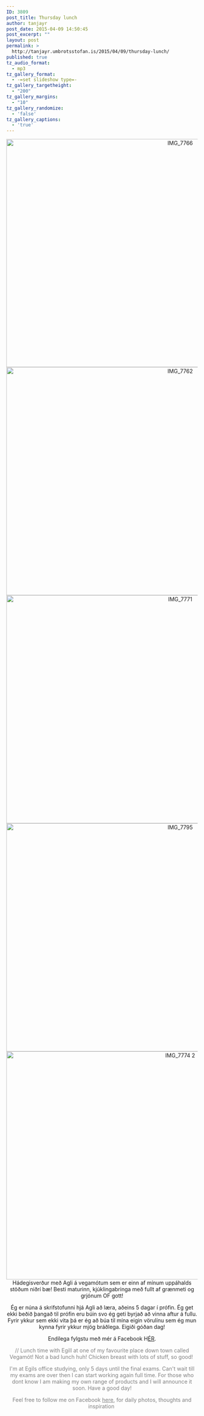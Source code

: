 ```yaml
---
ID: 3809
post_title: Thursday lunch
author: tanjayr
post_date: 2015-04-09 14:50:45
post_excerpt: ""
layout: post
permalink: >
  http://tanjayr.umbrotsstofan.is/2015/04/09/thursday-lunch/
published: true
tz_audio_format:
  - mp3
tz_gallery_format:
  - -=set slideshow type=-
tz_gallery_targetheight:
  - "200"
tz_gallery_margins:
  - "10"
tz_gallery_randomize:
  - 'false'
tz_gallery_captions:
  - 'true'
---
```

<p style="text-align: center;"><img class="aligncenter size-large wp-image-3811" src="http://www.tanjayr.com/wp-content/uploads/2015/04/IMG_7766-1024x683.jpg" alt="IMG_7766" width="900" height="600" />
<img class="aligncenter size-large wp-image-3810" src="http://www.tanjayr.com/wp-content/uploads/2015/04/IMG_7762-1024x683.jpg" alt="IMG_7762" width="900" height="600" />
<img class="aligncenter size-large wp-image-3812" src="http://www.tanjayr.com/wp-content/uploads/2015/04/IMG_7771-1024x683.jpg" alt="IMG_7771" width="900" height="600" />
<img class="aligncenter size-large wp-image-3814" src="http://www.tanjayr.com/wp-content/uploads/2015/04/IMG_7795-1024x683.jpg" alt="IMG_7795" width="900" height="600" />
<img class="aligncenter size-large wp-image-3815" src="http://www.tanjayr.com/wp-content/uploads/2015/04/IMG_7774-2-1024x683.jpg" alt="IMG_7774 2" width="900" height="600" />Hádegisverður með Agli á vegamótum sem er einn af mínum uppáhalds stöðum niðrí bæ! Besti maturinn, kjúklingabringa með fullt af grænmeti og grjónum OF gott!</p>
<p style="text-align: center;">Ég er núna á skrifstofunni hjá Agli að læra, aðeins 5 dagar í prófin. Ég get ekki beðið þangað til prófin eru búin svo ég geti byrjað að vinna aftur á fullu. Fyrir ykkur sem ekki vita þá er ég að búa til mína eigin vörulínu sem ég mun kynna fyrir ykkur mjög bráðlega. Eigiði góðan dag!</p>
<p style="text-align: center;">Endilega fylgstu með mér á Facebook H<a href="https://www.facebook.com/tanjayra" target="_blank">ÉR</a>.</p>
<p style="text-align: center;"><span style="color: #808080;">// Lunch time with Egill at one of my favourite place down town called Vegamót! Not a bad lunch huh! Chicken breast with lots of stuff, so good! </span></p>
<p style="text-align: center;"><span style="color: #808080;">I'm at Egils office studying, only 5 days until the final exams. Can't wait till my exams are over then I can start working again full time. For those who dont know I am making my own range of products and I will announce it soon. Have a good day!</span></p>
<p style="text-align: center;"><span style="color: #808080;">Feel free to follow me on Facebook <a style="color: #808080;" href="https://www.facebook.com/tanjayra" target="_blank">here</a>, for daily photos, thoughts and inspiration </span></p>